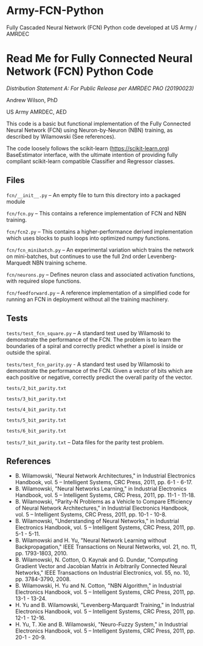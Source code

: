 # Army-FCN-Python
Fully Cascaded Neural Network (FCN) Python code developed at US Army / AMRDEC


# Read Me for Fully Connected Neural Network (FCN) Python Code

_Distribution Statement A: For Public Release per AMRDEC PAO (20190023)_

Andrew Wilson, PhD

US Army AMRDEC, AED

This code is a basic but functional implementation of the Fully Connected Neural Network (FCN) using Neuron-by-Neuron (NBN) training, as described by Wilamowski (See references).

The code loosely follows the scikit-learn (https://scikit-learn.org) BaseEstimator interface, with the ultimate intention of providing fully compliant scikit-learn compatible Classifier and Regressor classes.

## Files
`fcn/__init__.py` – An empty file to turn this directory into a packaged module

`fcn/fcn.py` – This contains a reference implementation of FCN and NBN training. 

`fcn/fcn2.py` – This contains a higher-performance derived implementation which uses blocks to push loops into optimized numpy functions.

`fcn/fcn_minibatch.py` – An experimental variation which trains the network on mini-batches, but continues to use the full 2nd order Levenberg-Marquedt NBN training scheme.

`fcn/neurons.py` – Defines neuron class and associated activation functions, with required slope functions.

`fcn/feedforward.py` – A reference implementation of a simplified code for running an FCN in deployment without all the training machinery.

## Tests
`tests/test_fcn_square.py` – A standard test used by Wilamoski to demonstrate the performance of the FCN. The problem is to learn the boundaries of a spiral and correctly predict whether a pixel is inside or outside the spiral.

`tests/test_fcn_parity.py` - A standard test used by Wilamoski to demonstrate the performance of the FCN. Given a vector of bits which are each positive or negative, correctly predict the overall parity of the vector.

`tests/2_bit_parity.txt`

`tests/3_bit_parity.txt`

`tests/4_bit_parity.txt`

`tests/5_bit_parity.txt`

`tests/6_bit_parity.txt`

`tests/7_bit_parity.txt` – Data files for the parity test problem.

## References
 * B. Wilamowski, "Neural Network Architectures," in Industrial Electronics Handbook, vol. 5 – Intelligent Systems, CRC Press, 2011, pp. 6-1 - 6-17.
 * B. Wilamowski, "Neural Networks Learning," in Industrial Electronics Handbook, vol. 5 – Intelligent Systems, CRC Press, 2011, pp. 11-1 - 11-18.
 * B. Wilamowski, "Parity-N Problems as a Vehicle to Compare Efficiency of Neural Network Architectures," in Industrial Electronics Handbook, vol. 5 – Intelligent Systems, CRC Press, 2011, pp. 10-1 - 10-8.
 * B. Wilamowski, "Understanding of Neural Networks," in Industrial Electronics Handbook, vol. 5 – Intelligent Systems, CRC Press, 2011, pp. 5-1 - 5-11.
 * B. Wilamowski and H. Yu, "Neural Network Learning without Backpropagation," IEEE Transactions on Neural Networks, vol. 21, no. 11, pp. 1793-1803, 2010.
 * B. Wilamowski, N. Cotton, O. Kaynak and G. Dundar, "Computing Gradient Vector and Jacobian Matrix in Arbitrarily Connected Neural Networks," IEEE Transactions on Industrial Electronics, vol. 55, no. 10, pp. 3784-3790, 2008.
 * B. Wilamowski, H. Yu and N. Cotton, "NBN Algorithm," in Industrial Electronics Handbook, vol. 5 – Intelligent Systems, CRC Press, 2011, pp. 13-1 - 13-24.
 * H. Yu and B. Wilamowski, "Levenberg-Marquardt Training," in Industrial Electronics Handbook, vol. 5 – Intelligent Systems, CRC Press, 2011, pp. 12-1 - 12-16.
 * H. Yu, T. Xie and B. Wilamowski, "Neuro-Fuzzy System," in Industrial Electronics Handbook, vol. 5 – Intelligent Systems, CRC Press, 2011, pp. 20-1 - 20-9.

